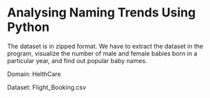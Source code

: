 # Analysing Naming Trends Using Python

The dataset is in zipped format. We have to extract the dataset in the program,
visualize the number of male and female babies born in a particular year, and
find out popular baby names.

Domain: HelthCare

Dataset: Flight_Booking.csv
